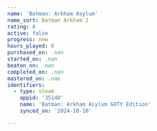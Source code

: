 ```yaml
---
name: 'Batman: Arkham Asylum'
name_sort: Batman Arkham 2
rating: 0
active: false
progress: new
hours_played: 0
purchased_on: .nan
started_on: .nan
beaten_on: .nan
completed_on: .nan
mastered_on: .nan
identifiers:
  - type: steam
    appid: '35140'
    name: 'Batman: Arkham Asylum GOTY Edition'
    synced_on: '2024-10-10'

---
```


